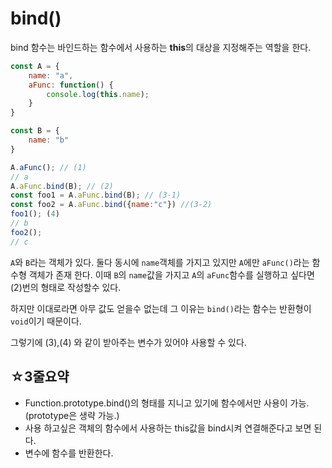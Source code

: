 bind()
========
bind 함수는 바인드하는 함수에서 사용하는 **this**의 대상을 지정해주는 역할을 한다.

```javascript
const A = {
    name: "a",
    aFunc: function() {
        console.log(this.name);
    }
}

const B = {
    name: "b"
}

A.aFunc(); // (1)
// a
A.aFunc.bind(B); // (2)
const foo1 = A.aFunc.bind(B); // (3-1)
const foo2 = A.aFunc.bind({name:"c"}) //(3-2)
foo1(); (4)
// b
foo2();
// c
```

<code>A</code>와 <code>B</code>라는 객체가 있다. 둘다 동시에 <code>name</code>객체를 가지고 있지만 <code>A</code>에만 <code>aFunc()</code>라는 함수형 객체가 존재 한다. 이때 <code>B</code>의 <code>name</code>값을 가지고 <code>A</code>의 <code>aFunc</code>함수를 실행하고 싶다면 (2)번의 형태로 작성할수 있다.

하지만 이대로라면 아무 값도 얻을수 없는데 그 이유는 <code>bind()</code>라는 함수는 반환형이 <code>void</code>이기 때문이다.

그렇기에 (3),(4) 와 같이 받아주는 변수가 있어야 사용할 수 있다.

☆3줄요약
-----------
* Function.prototype.bind()의 형태를 지니고 있기에 함수에서만 사용이 가능.(prototype은 생략 가능.)
* 사용 하고싶은 객체의 함수에서 사용하는 this값을 bind시켜 연결해준다고 보면 된다.
* 변수에 함수를 반환한다.
 

